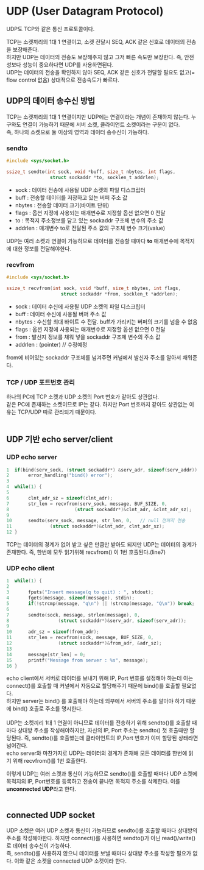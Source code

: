 # UDP (User Datagram Protocol)

UDP도 TCP와 같은 통신 프로토콜이다.<br>

TCP는 소켓끼리의 1대 1 연결이고, 소켓 전달시 SEQ, ACK 같은 신호로 데이터의 전송을 보장해준다.<br>
하지만 UDP는 데이터의 전송도 보장해주지 않고 그저 빠른 속도만 보장한다. 즉, 안전성보다 성능이 중요하다면 UDP를 사용하면된다.<br>
UDP는 데이터의 전송을 확인하지 않아 SEQ, ACK 같은 신호가 전달할 필요도 없고(= flow control 없음) 상대적으로 전송속도가 빠르다.<br>

## UDP의 데이터 송수신 방법

TCP는 소켓끼리의 1대 1 연결이지만 UDP에는 연결이라는 개념이 존재하지 않는다. 누구와도 연결이 가능하기 때문에 서버 소켓, 클라이언트 소켓이라는 구분이 없다.<br>
즉, 하나의 소켓으로 둘 이상의 영역과 데이터 송수신이 가능하다.<br>

### sendto

```c
#include <sys/socket.h>

ssize_t sendto(int sock, void *buff, size_t nbytes, int flags,
                struct sockaddr *to, socklen_t addrlen);
```

- sock : 데이터 전송에 사용될 UDP 소켓의 파일 디스크립터
- buff : 전송할 데이터를 저장하고 있는 버퍼 주소 값
- nbytes : 전송할 데이터 크기(바이트 단위)
- flags : 옵션 지정에 사용되는 매개변수로 지정할 옵션 없으면 0 전달
- to : 목적지 주소정보를 담고 있는 sockaddr 구조체 변수의 주소 값
- addrlen : 매개변수 to로 전달된 주소 값의 구조체 변수 크기(value)

UDP는 여러 소켓과 연결이 가능하므로 데이터를 전송할 때마다 **to** 매개변수에 목적지에 대한 정보를 전달해야한다.<br>

### recvfrom

```c
#include <sys/socket.h>

ssize_t recvfrom(int sock, void *buff, size_t nbytes, int flags,
                    struct sockaddr *from, socklen_t *addrlen);
```

- sock : 데이터 수신에 사용될 UDP 소켓의 파일 디스크립터
- buff : 데이터 수신에 사용될 버퍼 주소 값
- nbytes : 수신할 최대 바이트 수 전달. buff가 가리키는 버퍼의 크기를 넘을 수 없음
- flags : 옵션 지정에 사용되는 매개변수로 지정할 옵션 없으면 0 전달
- from : 발신지 정보를 채워 넣을 sockaddr 구조체 변수의 주소 값
- addrlen : (pointer) // 수정예정

from에 비어있는 sockaddr 구조체를 넘겨주면 커널에서 발신자 주소를 알아서 채워준다.<br>

### TCP / UDP 포트번호 관리

하나의 PC에 TCP 소켓과 UDP 소켓의 Port 번호가 같아도 상관없다.<br>
같은 PC에 존재하는 소켓이므로 IP는 같다. 하지만 Port 번호까지 같아도 상관없는 이유는 TCP/UDP 따로 관리되기 때문이다.<br><br>

## UDP 기반 echo server/client

### UDP echo server

```c
1  if(bind(serv_sock, (struct sockaddr*) &serv_adr, sizeof(serv_addr)) == -1)
2       error_handling("bind() error");
3   
4  while(1) {
5    
6       clnt_adr_sz = sizeof(clnt_adr);
7       str_len = recvfrom(serv_sock, message, BUF_SIZE, 0,
8                        (struct sockaddr*)&clnt_adr, &clnt_adr_sz);
9 
10      sendto(serv_sock, message, str_len, 0,   // null 전까지 전송
11              (struct sockaddr*)&clnt_adr, clnt_adr_sz);
12 }
```

TCP는 데이터의 경계가 없어 받고 싶은 만큼만 받아도 되지만 UDP는 데이터의 경계가 존재한다. 즉, 한번에 모두 읽기위해 recvfrom() 이 1번 호출된다.(line7)<br>

### UDP echo client

```c
1  while(1) {
2       
3       fputs("Insert message(q to quit) : ", stdout);
4       fgets(message, sizeof(message), stdin);
5       if(!strcmp(message, "q\n") || !strcmp(message, "Q\n")) break;    
6       
7       sendto(sock, message, strlen(message), 0,
8                  (struct sockaddr*)&serv_adr, sizeof(serv_adr));
9       
10      adr_sz = sizeof(from_adr);
11      str_len = recvfrom(sock, message, BUF_SIZE, 0,
12                 (struct sockaddr*)&from_adr, &adr_sz);
13 
14      message[str_len] = 0;
15      printf("Message from server : %s", message);
16 }
```

echo client에서 서버로 데이터를 보내기 위해 IP, Port 번호를 설정해야 하는데 이는 connect()를 호출할 때 커널에서 자동으로 할당해주기 때문에 bind()를 호출할 필요없다.<br>
하지만 server는 bind() 를 호출해야 하는데 외부에서 서버의 주소를 알아야 하기 때문에 bind() 호출로 주소를 명시한다.<br><br>
UDP는 소켓끼리 1대 1 연결이 아니므로 데이터를 전송하기 위해 sendto()를 호출할 때마다 상대방 주소를 작성해야하지만, 자신의 IP, Port 주소는 sendto() 첫 호출때만 할당된다. 즉, sendto()를 호출했는데 클라이언트의 IP,Port 번호가 이미 할당된 상태라면 넘어간다.<br>
echo server와 마찬가지로 UDP는 데이터의 경계가 존재해 모든 데이터를 한번에 읽기 위해 recvfrom()를 1번 호출한다.<br>

이렇게 UDP는 여러 소켓과 통신이 가능하므로 sendto()를 호출할 때마다 UDP 소켓에 목적지의 IP, Port번호를 등록하고 전송이 끝나면 목적지 주소를 삭제한다. 이를 **unconnected UDP**라고 한다.<br><br>

## connected UDP socket

UDP 소켓은 여러 UDP 소켓과 통신이 가능하므로 sendto()를 호출할 때마다 상대방의 주소를 작성해야한다. 하지만 connect()를 사용하면 sendto()가 아닌 read()/write()로 데이터 송수신이 가능하다.<br>
즉, sendto()를 사용하지 않으니 데이터를 보낼 때마다 상대방 주소를 작성할 필요가 없다. 이와 같은 소켓을 connected UDP 소켓이라 한다.<br>

